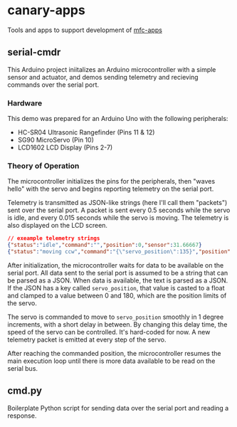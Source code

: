 # canary-apps
Tools and apps to support development of [mfc-apps](https://github.com/Brickworks/mfc-apps)

## serial-cmdr
This Arduino project iniitalizes an Arduino microcontroller with a simple
sensor and actuator, and demos sending telemetry and recieving commands over
the serial port.

### Hardware
This demo was prepared for an Arduino Uno with the following peripherals:
* HC-SR04 Ultrasonic Rangefinder (Pins 11 & 12)
* SG90 MicroServo (Pin 10)
* LCD1602 LCD Display (Pins 2-7)

### Theory of Operation
The microcontroller initializes the pins for the peripherals, then
"waves hello" with the servo and begins reporting telemetry on the serial port.

Telemetry is transmitted as JSON-like strings (here I'll call them "packets") 
sent over the serial port. A packet is sent every 0.5 seconds while the
servo is idle, and every 0.015 seconds while the servo is moving. The telemetry
is also displayed on the LCD screen.

```json
// exeample telemetry strings
{"status":"idle","command":"","position":0,"sensor":31.66667}
{"status":"moving ccw","command":"{\"servo_position\":135}","position":85,"sensor":33.05842}
```

After initialization, the microcontroller waits for data to be available on
the serial port. All data sent to the serial port is assumed to be a string
that can be parsed as a JSON. When data is available, the text is parsed as
a JSON. If the JSON has a key called `servo_position`, that value is casted to
a float and clamped to a value between 0 and 180, which are the position 
limits of the servo.

The servo is commanded to move to `servo_position` smoothly in 1 degree
increments, with a short delay in between. By changing this delay time, the
speed of the servo can be controlled. It's hard-coded for now. A new telemetry
packet is emitted at every step of the servo.

After reaching the commanded position, the microcontroller resumes the main
execution loop until there is more data available to be read on the serial bus.

## cmd.py
Boilerplate Python script for sending data over the serial port and reading
a response.
